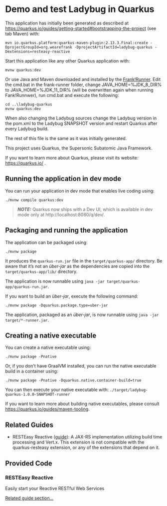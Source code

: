 # Demo and test Ladybug in Quarkus

This application has initially been generated as described at
https://quarkus.io/guides/getting-started#bootstrapping-the-project (see tab Maven) with:

```
mvn io.quarkus.platform:quarkus-maven-plugin:2.13.3.Final:create -DprojectGroupId=org.wearefrank -DprojectArtifactId=ladybug-quarkus -Dextensions=resteasy-reactive
```

Start this application like any other Quarkus application with:

```
mvnw quarkus:dev
```

Or use Java and Maven downloaded and installed by the [Frank!Runner](https://github.com/ibissource/frank-runner). Edit
the cmd.bat in the frank-runner folder, change JAVA_HOME=%JDK_8_DIR% to JAVA_HOME=%JDK_11_DIR% (will be overwritten
again when running Fank!Runnwer), run cmd.bat and execute the following:

```
cd ..\ladybug-quarkus
mvnw quarkus:dev
```

When also changing the Ladybug sources change the Ladybug version in the pom.xml to the Ladybug SNAPSHOT version and
restart Quarkus after every Ladybug build.

The rest of this file is the same as it was initially generated.

This project uses Quarkus, the Supersonic Subatomic Java Framework.

If you want to learn more about Quarkus, please visit its website: https://quarkus.io/ .

## Running the application in dev mode

You can run your application in dev mode that enables live coding using:
```shell script
./mvnw compile quarkus:dev
```

> **_NOTE:_**  Quarkus now ships with a Dev UI, which is available in dev mode only at http://localhost:8080/q/dev/.

## Packaging and running the application

The application can be packaged using:
```shell script
./mvnw package
```
It produces the `quarkus-run.jar` file in the `target/quarkus-app/` directory.
Be aware that it’s not an _über-jar_ as the dependencies are copied into the `target/quarkus-app/lib/` directory.

The application is now runnable using `java -jar target/quarkus-app/quarkus-run.jar`.

If you want to build an _über-jar_, execute the following command:
```shell script
./mvnw package -Dquarkus.package.type=uber-jar
```

The application, packaged as an _über-jar_, is now runnable using `java -jar target/*-runner.jar`.

## Creating a native executable

You can create a native executable using: 
```shell script
./mvnw package -Pnative
```

Or, if you don't have GraalVM installed, you can run the native executable build in a container using: 
```shell script
./mvnw package -Pnative -Dquarkus.native.container-build=true
```

You can then execute your native executable with: `./target/ladybug-quarkus-1.0.0-SNAPSHOT-runner`

If you want to learn more about building native executables, please consult https://quarkus.io/guides/maven-tooling.

## Related Guides

- RESTEasy Reactive ([guide](https://quarkus.io/guides/resteasy-reactive)): A JAX-RS implementation utilizing build time processing and Vert.x. This extension is not compatible with the quarkus-resteasy extension, or any of the extensions that depend on it.

## Provided Code

### RESTEasy Reactive

Easily start your Reactive RESTful Web Services

[Related guide section...](https://quarkus.io/guides/getting-started-reactive#reactive-jax-rs-resources)
